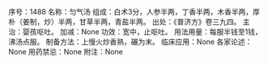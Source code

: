 序号：1488
名称：匀气汤
组成：白术3分，人参半两，丁香半两，木香半两，厚朴（姜制，炒）半两，甘草半两，青盐半两。
出处：《普济方》卷三九四。
主治：婴孩呕吐。
加减：None
功效：宽中，止呕吐。
用法用量：每服半钱至1钱，沸汤点服。
制备方法：上慢火炒香熟，碾为末。
临床应用：None
各家论述：None
用药禁忌：None
附注：None
